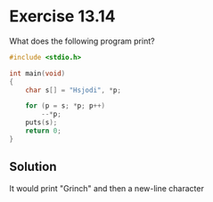 # Exercise 13.14

What does the following program print?

```c
#include <stdio.h>

int main(void)
{
    char s[] = "Hsjodi", *p;

    for (p = s; *p; p++)
        --*p;
    puts(s);
    return 0;
}
```

## Solution

It would print "Grinch" and then a new-line character
